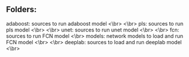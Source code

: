 ## Folders:
adaboost: sources to run adaboost model <\br>
<\br>
pls: sources to run pls model <\br>
<\br>
unet: sources to run unet model <\br>
<\br>
fcn: sources to run FCN model <\br>
models: network models to load and run FCN model <\br>
<\br>
deeplab: sources to load and run deeplab model <\br>
